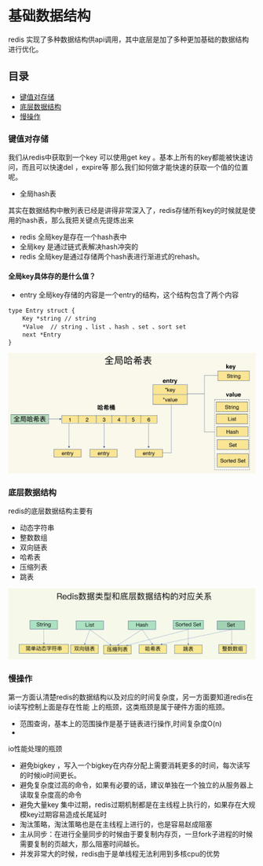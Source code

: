 # 基础数据结构
redis 实现了多种数据结构供api调用，其中底层是加了多种更加基础的数据结构进行优化。

## 目录
- [键值对存储](###键值对存储)
- [底层数据结构](###底层数据结构)
- [慢操作](###慢操作)
    
### 键值对存储
我们从redis中获取到一个key 可以使用get key 。基本上所有的key都能被快速访问，而且可以快速del ，expire等
那么我们如何做才能快速的获取一个值的位置呢。
- 全局hash表

其实在数据结构中散列表已经是讲得非常深入了，redis存储所有key的时候就是使用的hash表，那么我把关键点先提炼出来
- redis 全局key是存在一个hash表中
- 全局key 是通过链式表解决hash冲突的
- redis 全局key是通过存储两个hash表进行渐进式的rehash。

#### 全局key具体存的是什么值？
- entry 
全局key存储的内容是一个entry的结构，这个结构包含了两个内容
````
type Entry struct {
	Key *string // string
	*Value  // string 、list 、hash 、set 、sort set
    next *Entry 
}
````
![img](../images/redis/redis-gloable-hash.png)

### 底层数据结构
redis的底层数据结构主要有
- 动态字符串
- 整数数组
- 双向链表
- 哈希表
- 压缩列表
- 跳表

![img](../images/redis/redis-base-struct.png)

### 慢操作
第一方面认清楚redis的数据结构以及对应的时间复杂度，另一方面要知道redis在io读写控制上面是存在性能
上的瓶颈，这类瓶颈是属于硬件方面的瓶颈。

- 范围查询，基本上的范围操作是基于链表进行操作,时间复杂度O(n)
- 

io性能处理的瓶颈
- 避免bigkey ，写入一个bigkey在内存分配上需要消耗更多的时间，每次读写的时候io时间更长。
- 避免复杂度过高的命令，如果有必要的话，建议单独在一个独立的从服务器上读取复杂度高的命令
- 避免大量key 集中过期，redis过期机制都是在主线程上执行的，如果存在大规模key过期容易造成长尾延时
- 淘汰策略，淘汰策略也是在主线程上进行的，也是容易赵成阻塞
- 主从同步：在进行全量同步的时候由于要复制内存页，一旦fork子进程的时候需要复制的页越大，那么阻塞时间越长。
- 并发非常大的时候，redis由于是单线程无法利用到多核cpu的优势